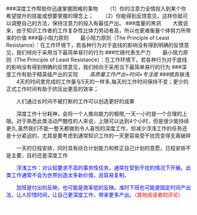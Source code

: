 ###深度工作帮助你迅速掌握困难的事物
&#12288;&#12288;（1）你的注意力全情投入到某个你希望提升的技能或想要掌握的理念上；
&#12288;&#12288;（2）你能得到反馈意见，这样你就可以调整自己的方法，保持注意力的投入有最佳产出。
###度量的黑洞
&#12288;&#12288;大致说来，由于知识工作者的工作复杂性比体力劳动者高，所以也更难衡量个体努力所带来的价值
###最小阻力原则
&#12288;&#12288;最小阻力原则（The Principle of Least Resistance）：在工作环境下，若各种行为对于底线的影响没有得到明确的反馈意见，我们倾向于采用当下最简单易行的行为
###忙碌代表生产力
&#12288;&#12288;最小阻力原则（The Principle of Least Resistance）：在工作环境下，若各种行为对于底线的影响没有得到明确的反馈意见，我们倾向于采用当下最简单易行的行为
###深度工作有助于精英级产出的实现
 &#12288;&#12288;*高质量工作产出=时间×专注度*
###摈弃肤浅
&#12288;&#12288;4天的时间里完成的工作量与5天的一样多,每天的工作时间保持不变；更少的正式工作时间有助于挤压出更高的效率；

&#12288;&#12288;人们通过长时间不被打断的工作可以创造更好的成果

&#12288;&#12288;深度工作十分耗神，会将一个人推向能力的极限,一天一小时是一个合理的上限。对于熟悉此类活动严酷性的人来说，上限可以达到4个小时，但是很少能持续更久,虽然我们不能一整天都做到令人喜悦的深度工作，但减少浮浅工作的任务还是十分紧迫的，尤其是要考虑到通常知识工作的一天更容易受干扰而变得支离破碎

&#12288;&#12288;一天的日程安排，同时具有综合计划能力和修正自己计划的意愿，日程安排不是主要，目的还是深度工作

&#12288;&#12288;<font color=Blue>浮浅工作：对认知要求不高的事务性任务，通常在受到干扰的情况下开展。此类工作通常不会为世界创造太多新价值，且容易复制。

&#12288;&#12288;加班是付出的反映，也可能是效率低的反映。准时下班也可能是固定时间产出法，让人珍惜时间，让自己更深度工作，带来更多产出。<font><font color= red>（其他阅读者的评论）</font>

<font color= white>（每周步行的多个小时里认真梳理思路的能力（对我的产出大有裨益）</font>